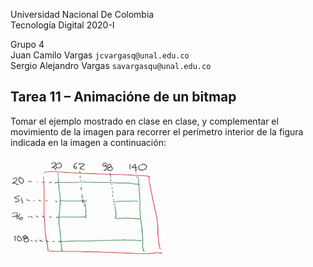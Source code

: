 Universidad Nacional De Colombia\
Tecnología Digital 2020-I

Grupo 4\
Juan Camilo Vargas `jcvargasq@unal.edu.co` \
Sergio Alejandro Vargas `savargasqu@unal.edu.co`

## Tarea 11 – Animacióne de un bitmap

Tomar el ejemplo mostrado en clase en clase, y complementar el movimiento de la imagen para recorrer el perímetro interior de la figura indicada en la imagen a continuación:

<img src="path.png" alt="Rutas Tarea 11" style="width: 50%">
